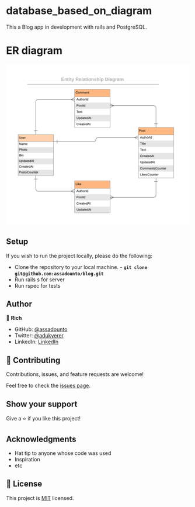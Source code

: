 # database_based_on_diagram

This a Blog app in development with rails and PostgreSQL.

# ER diagram

<img src="./public/blog.png"></img>


## Setup

If you wish to run the project locally, please do the following:

- Clone the repository to your local machine. - **`git clone git@github.com:assadounto/blog.git`**
- Run rails s for server
- Run rspec for tests

## Author

👤 **Rich**

- GitHub: [@assadounto](https://github.com/assadounto)
- Twitter: [@adukyerer](https://twitter.com/adukyerer)
- LinkedIn: [LinkedIn](https://linkedin.com/in/adu-kyere)



## 🤝 Contributing

Contributions, issues, and feature requests are welcome!

Feel free to check the [issues page](../../issues/).

## Show your support

Give a ⭐️ if you like this project!

## Acknowledgments

- Hat tip to anyone whose code was used
- Inspiration
- etc

## 📝 License

This project is [MIT](./MIT.md) licensed.
